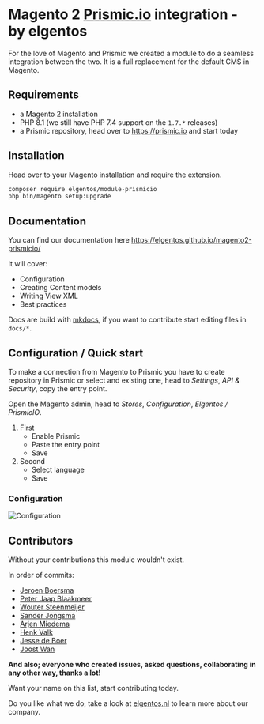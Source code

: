 # Magento 2 [Prismic.io](https://prismic.io) integration - by elgentos
For the love of Magento and Prismic we created a module to do a seamless integration between the two.
It is a full replacement for the default CMS in Magento.

## Requirements
* a Magento 2 installation
* PHP 8.1 (we still have PHP 7.4 support on the `1.7.*` releases)
* a Prismic repository, head over to https://prismic.io and start today

## Installation
Head over to your Magento installation and require the extension.

```bash
composer require elgentos/module-prismicio
php bin/magento setup:upgrade
```

## Documentation
You can find our documentation here https://elgentos.github.io/magento2-prismicio/

It will cover:
- Configuration
- Creating Content models
- Writing View XML 
- Best practices

Docs are build with [mkdocs](https://www.mkdocs.org/), if you want to contribute start editing files in `docs/*`.

## Configuration / Quick start
To make a connection from Magento to Prismic  you have to create repository in Prismic 
or select and existing one, head to *Settings*, *API & Security*, copy the entry point.

Open the Magento admin, head to *Stores*, *Configuration*, *Elgentos / PrismicIO*.

1. First
   - Enable Prismic
   - Paste the entry point
   - Save
2. Second
   - Select language
   - Save

### Configuration
![Configuration](https://user-images.githubusercontent.com/431360/100359099-60a84480-2ff7-11eb-87e2-4a01ec82fdbc.png)

## Contributors
Without your contributions this module wouldn't exist.

In order of commits:
- [Jeroen Boersma](https://github.com/jeroenboersma)
- [Peter Jaap Blaakmeer](https://github.com/peterjaap)
- [Wouter Steenmeijer](https://github.com/woutersteem)
- [Sander Jongsma](https://github.com/sanderjongsma)
- [Arjen Miedema](https://github.com/arjenmiedema)
- [Henk Valk](https://github.com/henkvalk)
- [Jesse de Boer](https://github.com/jesse-deboer)
- [Joost Wan](https://github.com/joostwan)

**And also; everyone who created issues, asked questions, collaborating in any other way, thanks a lot!**

Want your name on this list, start contributing today.

Do you like what we do, take a look at [elgentos.nl](https://elgentos.nl/) to learn more about our company.
